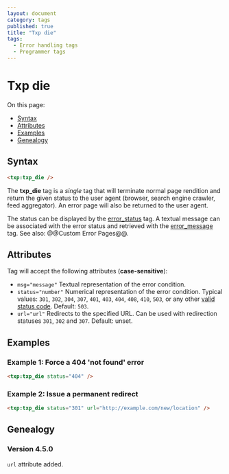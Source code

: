 ```yaml
---
layout: document
category: tags
published: true
title: "Txp die"
tags:
  - Error handling tags
  - Programmer tags
---
```


# Txp die

On this page:

* [Syntax](#syntax)
* [Attributes](#attributes)
* [Examples](#examples)
* [Genealogy](#genealogy)

## Syntax

~~~ html
<txp:txp_die />
~~~

The **txp_die** tag is a *single* tag that will terminate normal page rendition and return the given status to the user agent (browser, search engine crawler, feed aggregator). An error page will also be returned to the user agent.

The status can be displayed by the [error_status](error-status) tag. A textual message can be associated with the error status and retrieved with the [error_message](error-message) tag. See also: @@Custom Error Pages@@.

## Attributes

Tag will accept the following attributes (**case-sensitive**):

* `msg="message"`
Textual representation of the error condition.
* `status="number"`
Numerical representation of the error condition.
Typical values: `301`, `302`, `304`, `307`, `401`, `403`, `404`, `408`, `410`, `503`, or any other [valid status code](http://en.wikipedia.org/wiki/List_of_HTTP_status_codes).
Default: `503`.
* `url="url"`
Redirects to the specified URL. Can be used with redirection statuses `301`, `302` and `307`.
Default: unset.

## Examples

### Example 1: Force a 404 'not found' error

~~~ html
<txp:txp_die status="404" />
~~~

### Example 2: Issue a permanent redirect

~~~ html
<txp:txp_die status="301" url="http://example.com/new/location" />
~~~

## Genealogy

### Version 4.5.0

`url` attribute added.
